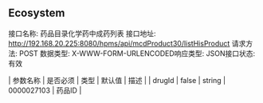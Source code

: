 ## Ecosystem
接口名称: 药品目录化学药中成药列表    接口地址: http://192.168.20.225:8080/hpms/api/mcdProduct30/listHisProduct
请求方法: POST                      数据类型: X-WWW-FORM-URLENCODED响应类型: JSON接口状态: 有效

| 参数名称 | 是否必须 | 类型 | 默认值 | 描述 |
| drugId |  false |  string | 0000027103 | 药品ID |
